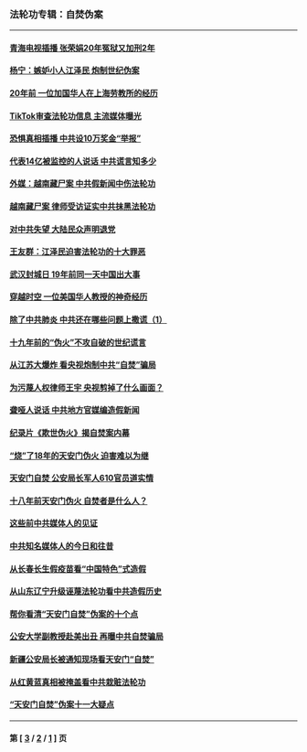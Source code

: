 ### 法轮功专辑：自焚伪案
---
#### [青海电视插播 张荣娟20年冤狱又加刑2年](../../pages/nf5562/n12738166.md?05200430) 
#### [杨宁：嫉妒小人江泽民 炮制世纪伪案](../../pages/nf5562/n12724108.md?05200430) 
#### [20年前 一位加国华人在上海劳教所的经历](../../pages/nf5562/n12707932.md?05200430) 
#### [TikTok审查法轮功信息 主流媒体曝光](../../pages/nf5562/n12362336.md?05200430) 
#### [恐惧真相插播 中共设10万奖金“举报”](../../pages/nf5562/n12306396.md?05200430) 
#### [代表14亿被监控的人说话 中共谎言知多少](../../pages/nf5562/n12297484.md?05200430) 
#### [外媒：越南藏尸案 中共假新闻中伤法轮功](../../pages/nf5562/n12264411.md?05200430) 
#### [越南藏尸案 律师受访证实中共抹黑法轮功](../../pages/nf5562/n12261878.md?05200430) 
#### [对中共失望 大陆民众声明退党](../../pages/nf5562/n12187315.md?05200430) 
#### [王友群：江泽民迫害法轮功的十大罪恶](../../pages/nf5562/n12169074.md?05200430) 
#### [武汉封城日 19年前同一天中国出大事](../../pages/nf5562/n12150901.md?05200430) 
#### [穿越时空  一位美国华人教授的神奇经历](../../pages/nf5562/n12097460.md?05200430) 
#### [除了中共肺炎 中共还在哪些问题上撒谎（1）](../../pages/nf5562/n11955770.md?05200430) 
#### [十九年前的“伪火”不攻自破的世纪谎言](../../pages/nf5562/n11813238.md?05200430) 
#### [从江苏大爆炸 看央视炮制中共“自焚”骗局](../../pages/nf5562/n11140275.md?05200430) 
#### [为污蔑人权律师王宇 央视剪掉了什么画面？](../../pages/nf5562/n11130142.md?05200430) 
#### [聋哑人说话 中共地方官媒编造假新闻](../../pages/nf5562/n11006067.md?05200430) 
#### [纪录片《欺世伪火》揭自焚案内幕](../../pages/nf5562/n11002664.md?05200430) 
#### [“烧”了18年的天安门伪火 迫害难以为继](../../pages/nf5562/n10996660.md?05200430) 
#### [天安门自焚 公安局长军人610官员道实情](../../pages/nf5562/n10997098.md?05200430) 
#### [十八年前天安门伪火 自焚者是什么人？](../../pages/nf5562/n10996556.md?05200430) 
#### [这些前中共媒体人的见证](../../pages/nf5562/n10845276.md?05200430) 
#### [中共知名媒体人的今日和往昔](../../pages/nf5562/n10843569.md?05200430) 
#### [从长春长生假疫苗看“中国特色”式造假](../../pages/nf5562/n10684053.md?05200430) 
#### [从山东辽宁升级诬蔑法轮功看中共造假历史](../../pages/nf5562/n10668272.md?05200430) 
#### [帮你看清“天安门自焚”伪案的十个点](../../pages/nf5562/n10554707.md?05200430) 
#### [公安大学副教授赴美出丑 再曝中共自焚骗局](../../pages/nf5562/n10558434.md?05200430) 
#### [新疆公安局长被通知现场看天安门“自焚”](../../pages/nf5562/n10449978.md?05200430) 
#### [从红黄蓝真相被掩盖看中共栽赃法轮功](../../pages/nf5562/n9908186.md?05200430) 
#### [“天安门自焚”伪案十一大疑点](../../pages/nf5562/n9341848.md?05200430) 

---
#### 第 [ [3](./3.md?05200430) / [2](./2.md?05200430) / [1](./1.md?05200430) ] 页
